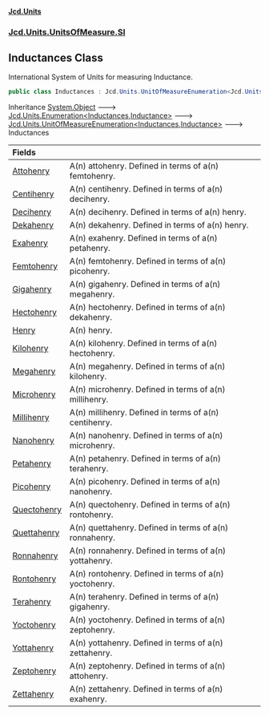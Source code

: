 #### [Jcd.Units](index.md 'index')
### [Jcd.Units.UnitsOfMeasure.SI](Jcd.Units.UnitsOfMeasure.SI.md 'Jcd.Units.UnitsOfMeasure.SI')

## Inductances Class

International System of Units for measuring Inductance.

```csharp
public class Inductances : Jcd.Units.UnitOfMeasureEnumeration<Jcd.Units.UnitsOfMeasure.SI.Inductances, Jcd.Units.UnitTypes.Inductance>
```

Inheritance [System.Object](https://docs.microsoft.com/en-us/dotnet/api/System.Object 'System.Object') &#129106; [Jcd.Units.Enumeration&lt;](Enumeration_TEnumeration,T_.md 'Jcd.Units.Enumeration<TEnumeration,T>')[Inductances](Inductances.md 'Jcd.Units.UnitsOfMeasure.SI.Inductances')[,](Enumeration_TEnumeration,T_.md 'Jcd.Units.Enumeration<TEnumeration,T>')[Inductance](Inductance.md 'Jcd.Units.UnitTypes.Inductance')[&gt;](Enumeration_TEnumeration,T_.md 'Jcd.Units.Enumeration<TEnumeration,T>') &#129106; [Jcd.Units.UnitOfMeasureEnumeration&lt;](UnitOfMeasureEnumeration_TEnumeration,T_.md 'Jcd.Units.UnitOfMeasureEnumeration<TEnumeration,T>')[Inductances](Inductances.md 'Jcd.Units.UnitsOfMeasure.SI.Inductances')[,](UnitOfMeasureEnumeration_TEnumeration,T_.md 'Jcd.Units.UnitOfMeasureEnumeration<TEnumeration,T>')[Inductance](Inductance.md 'Jcd.Units.UnitTypes.Inductance')[&gt;](UnitOfMeasureEnumeration_TEnumeration,T_.md 'Jcd.Units.UnitOfMeasureEnumeration<TEnumeration,T>') &#129106; Inductances

| Fields | |
| :--- | :--- |
| [Attohenry](Inductances.Attohenry.md 'Jcd.Units.UnitsOfMeasure.SI.Inductances.Attohenry') | A(n) attohenry. Defined in terms of a(n) femtohenry. |
| [Centihenry](Inductances.Centihenry.md 'Jcd.Units.UnitsOfMeasure.SI.Inductances.Centihenry') | A(n) centihenry. Defined in terms of a(n) decihenry. |
| [Decihenry](Inductances.Decihenry.md 'Jcd.Units.UnitsOfMeasure.SI.Inductances.Decihenry') | A(n) decihenry. Defined in terms of a(n) henry. |
| [Dekahenry](Inductances.Dekahenry.md 'Jcd.Units.UnitsOfMeasure.SI.Inductances.Dekahenry') | A(n) dekahenry. Defined in terms of a(n) henry. |
| [Exahenry](Inductances.Exahenry.md 'Jcd.Units.UnitsOfMeasure.SI.Inductances.Exahenry') | A(n) exahenry. Defined in terms of a(n) petahenry. |
| [Femtohenry](Inductances.Femtohenry.md 'Jcd.Units.UnitsOfMeasure.SI.Inductances.Femtohenry') | A(n) femtohenry. Defined in terms of a(n) picohenry. |
| [Gigahenry](Inductances.Gigahenry.md 'Jcd.Units.UnitsOfMeasure.SI.Inductances.Gigahenry') | A(n) gigahenry. Defined in terms of a(n) megahenry. |
| [Hectohenry](Inductances.Hectohenry.md 'Jcd.Units.UnitsOfMeasure.SI.Inductances.Hectohenry') | A(n) hectohenry. Defined in terms of a(n) dekahenry. |
| [Henry](Inductances.Henry.md 'Jcd.Units.UnitsOfMeasure.SI.Inductances.Henry') | A(n) henry. |
| [Kilohenry](Inductances.Kilohenry.md 'Jcd.Units.UnitsOfMeasure.SI.Inductances.Kilohenry') | A(n) kilohenry. Defined in terms of a(n) hectohenry. |
| [Megahenry](Inductances.Megahenry.md 'Jcd.Units.UnitsOfMeasure.SI.Inductances.Megahenry') | A(n) megahenry. Defined in terms of a(n) kilohenry. |
| [Microhenry](Inductances.Microhenry.md 'Jcd.Units.UnitsOfMeasure.SI.Inductances.Microhenry') | A(n) microhenry. Defined in terms of a(n) millihenry. |
| [Millihenry](Inductances.Millihenry.md 'Jcd.Units.UnitsOfMeasure.SI.Inductances.Millihenry') | A(n) millihenry. Defined in terms of a(n) centihenry. |
| [Nanohenry](Inductances.Nanohenry.md 'Jcd.Units.UnitsOfMeasure.SI.Inductances.Nanohenry') | A(n) nanohenry. Defined in terms of a(n) microhenry. |
| [Petahenry](Inductances.Petahenry.md 'Jcd.Units.UnitsOfMeasure.SI.Inductances.Petahenry') | A(n) petahenry. Defined in terms of a(n) terahenry. |
| [Picohenry](Inductances.Picohenry.md 'Jcd.Units.UnitsOfMeasure.SI.Inductances.Picohenry') | A(n) picohenry. Defined in terms of a(n) nanohenry. |
| [Quectohenry](Inductances.Quectohenry.md 'Jcd.Units.UnitsOfMeasure.SI.Inductances.Quectohenry') | A(n) quectohenry. Defined in terms of a(n) rontohenry. |
| [Quettahenry](Inductances.Quettahenry.md 'Jcd.Units.UnitsOfMeasure.SI.Inductances.Quettahenry') | A(n) quettahenry. Defined in terms of a(n) ronnahenry. |
| [Ronnahenry](Inductances.Ronnahenry.md 'Jcd.Units.UnitsOfMeasure.SI.Inductances.Ronnahenry') | A(n) ronnahenry. Defined in terms of a(n) yottahenry. |
| [Rontohenry](Inductances.Rontohenry.md 'Jcd.Units.UnitsOfMeasure.SI.Inductances.Rontohenry') | A(n) rontohenry. Defined in terms of a(n) yoctohenry. |
| [Terahenry](Inductances.Terahenry.md 'Jcd.Units.UnitsOfMeasure.SI.Inductances.Terahenry') | A(n) terahenry. Defined in terms of a(n) gigahenry. |
| [Yoctohenry](Inductances.Yoctohenry.md 'Jcd.Units.UnitsOfMeasure.SI.Inductances.Yoctohenry') | A(n) yoctohenry. Defined in terms of a(n) zeptohenry. |
| [Yottahenry](Inductances.Yottahenry.md 'Jcd.Units.UnitsOfMeasure.SI.Inductances.Yottahenry') | A(n) yottahenry. Defined in terms of a(n) zettahenry. |
| [Zeptohenry](Inductances.Zeptohenry.md 'Jcd.Units.UnitsOfMeasure.SI.Inductances.Zeptohenry') | A(n) zeptohenry. Defined in terms of a(n) attohenry. |
| [Zettahenry](Inductances.Zettahenry.md 'Jcd.Units.UnitsOfMeasure.SI.Inductances.Zettahenry') | A(n) zettahenry. Defined in terms of a(n) exahenry. |
